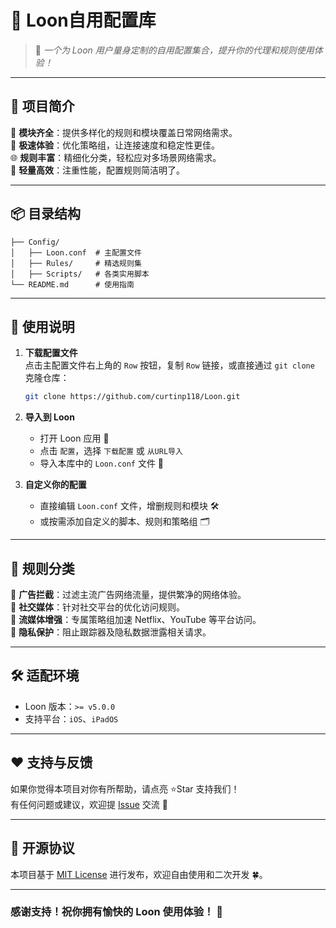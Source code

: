 # 🎯 Loon自用配置库

> 🌟 *一个为 Loon 用户量身定制的自用配置集合，提升你的代理和规则使用体验！*

---

## 📝 **项目简介**

🔧 **模块齐全**：提供多样化的规则和模块覆盖日常网络需求。  
🚀 **极速体验**：优化策略组，让连接速度和稳定性更佳。  
🌐 **规则丰富**：精细化分类，轻松应对多场景网络需求。  
💾 **轻量高效**：注重性能，配置规则简洁明了。  

---

## 📦 **目录结构**  

```plaintext
├── Config/
│   ├── Loon.conf  # 主配置文件
│   ├── Rules/     # 精选规则集
│   ├── Scripts/   # 各类实用脚本
└── README.md      # 使用指南
```

---

## 🔧 **使用说明**  

1. **下载配置文件**  
   点击主配置文件右上角的 `Row` 按钮，复制 `Row` 链接，或直接通过 `git clone` 克隆仓库：  
   ```bash
   git clone https://github.com/curtinp118/Loon.git
   ```

2. **导入到 Loon**  
   - 打开 Loon 应用 🧵  
   - 点击 `配置`，选择 `下载配置` 或 `从URL导入`  
   - 导入本库中的 `Loon.conf` 文件 🎉  

3. **自定义你的配置**  
   - 直接编辑 `Loon.conf` 文件，增删规则和模块 🛠️  
   - 或按需添加自定义的脚本、规则和策略组 🗂️  

---

## 🐂 **规则分类**  

📌 **广告拦截**：过滤主流广告网络流量，提供繁净的网络体验。  
📌 **社交媒体**：针对社交平台的优化访问规则。  
📌 **流媒体增强**：专属策略组加速 Netflix、YouTube 等平台访问。  
📌 **隐私保护**：阻止跟踪器及隐私数据泄露相关请求。  

---

## 🛠️ **适配环境**  

- Loon 版本：`>= v5.0.0`  
- 支持平台：`iOS`、`iPadOS`  

---


## ❤️ **支持与反馈**  

如果你觉得本项目对你有所帮助，请点亮 ⭐Star 支持我们！  
有任何问题或建议，欢迎提 [Issue](https://github.com/curtinp118/Loon//issues) 交流 🌟  

---

## 📜 **开源协议**  

本项目基于 [MIT License](LICENSE) 进行发布，欢迎自由使用和二次开发 🍀。  

---

### **感谢支持！祝你拥有愉快的 Loon 使用体验！** 🎉
